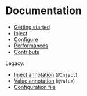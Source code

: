 # Documentation

* [Getting started](doc/getting-started)
* [Inject](doc/inject)
* [Configure](doc/configure)
* [Performances](doc/performances)
* [Contribute](doc/contribute)

Legacy:

* [Inject annotation](doc/inject-annotation) (`@Inject`)
* [Value annotation](doc/value-annotation) (`@Value`)
* [Configuration file](doc/configuration-file)
